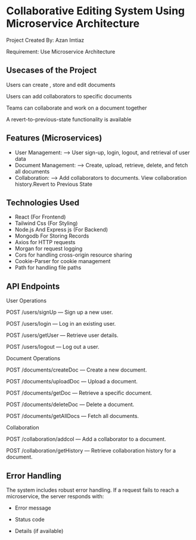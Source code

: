 
# Collaborative Editing System Using Microservice Architecture 

 Project Created By: Azan Imtiaz

Requirement:
Use Microservice Architecture




## Usecases of the Project

Users can create , store  and edit documents

Users can add collaborators to specific documents

Teams can collaborate and work on a document together 

A revert-to-previous-state functionality is available













## Features (Microservices)

- User Management:
  --> User sign-up, login, logout, and retrieval of user data
- Document Management: -->  Create, upload, retrieve, delete, and fetch all documents 
- Collaboration: --> Add collaborators to documents. View collaboration history.Revert to Previous State

## Technologies Used

- React (For Frontend)
- Tailwind Css (For Styling)
- Node.js And Express js (For Backend)
- Mongodb For Storing Records
- Axios for HTTP requests
- Morgan for request logging
- Cors for handling cross-origin resource sharing
- Cookie-Parser for cookie management
- Path for handling file paths

## API Endpoints

User Operations

POST /users/signUp — Sign up a new user.

POST /users/login — Log in an existing user.

POST /users/getUser — Retrieve user details.

POST /users/logout — Log out a user.

Document Operations

POST /documents/createDoc — Create a new document.

POST /documents/uploadDoc — Upload a document.

POST /documents/getDoc — Retrieve a specific document.

POST /documents/deleteDoc — Delete a document.

POST /documents/getAllDocs — Fetch all documents.

Collaboration

POST /collaboration/addcol — Add a collaborator to a document.

POST /collaboration/getHistory — Retrieve collaboration history for a document.


## Error Handling

The system includes robust error handling. If a request fails to reach a microservice, the server responds with:

- Error message

- Status code

- Details (if available)